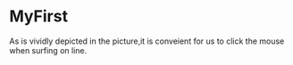 # MyFirst
As is vividly depicted in the picture,it is conveient for us to click the mouse when surfing on line.
